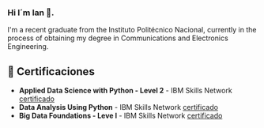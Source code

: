 ### Hi I´m Ian 👋. 
I'm a recent graduate from the Instituto Politécnico Nacional, currently in the process of obtaining my degree in Communications and Electronics Engineering.
<!--
**P-Illescas-I-L/P-Illescas-I-L** is a ✨ _special_ ✨ repository because its `README.md` (this file) appears on your GitHub profile.

Here are some ideas to get you started:

- 🔭 I’m currently working on ...
- 🌱 I’m currently learning ...
- 👯 I’m looking to collaborate on ...
- 🤔 I’m looking for help with ...
- 💬 Ask me about ...
- 📫 How to reach me: ...
- 😄 Pronouns: ...
- ⚡ Fun fact: ...
-->
## 📝 Certificaciones

- **Applied Data Science with Python - Level 2** - IBM Skills Network [certificado](https://www.credly.com/badges/f3a87756-f2f1-43b2-8e05-fcf9b84a25de/public_url)
- **Data Analysis Using Python** - IBM Skills Network [certificado](https://www.credly.com/badges/478d2bd6-27d7-4195-ae8d-742e55df368f/public_url)
- **Big Data Foundations - Leve l** - IBM Skills Network [certificado](https://www.credly.com/badges/9916b55b-e77c-42fe-969e-666f973edb33/public_url)
